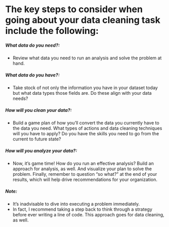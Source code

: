 # The key steps to consider when going about your data cleaning task include the following:
##### What data do you need?:
-  Review what data you need to run an analysis and solve the problem at hand.
##### What data do you have?: 
- Take stock of not only the information you have in your dataset today but what data types those fields are. Do these align with your data needs?
##### How will you clean your data?: 
- Build a game plan of how you’ll convert the data you currently have to the data you need. What types of actions and data cleaning techniques will you have to apply? Do you have the skills you need to go from the current to future state?
##### How will you analyze your data?:
-  Now, it’s game time! How do you run an effective analysis? Build an approach for analysis, as well. And visualize your plan to solve the problem. Finally, remember to question “so what?” at the end of your results, which will help drive recommendations for your organization.
##### Note:
- It’s inadvisable to dive into executing a problem immediately.
- In fact, I recommend taking a step back to think through a strategy before ever writing a line of code. This approach goes for data cleaning, as well.
